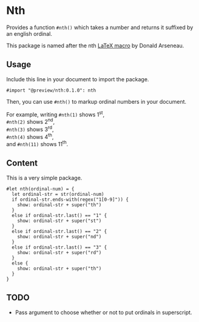 # Nth

Provides a function `#nth()` which takes a number and returns it suffixed by an english ordinal.

This package is named after the nth [LaTeX macro](https://ctan.org/pkg/nth) by Donald Arseneau.

## Usage

Include this line in your document to import the package.

```typst
#import "@preview/nth:0.1.0": nth
```

Then, you can use `#nth()` to markup ordinal numbers in your document.

For example, writing `#nth(1)` shows 1<sup>st</sup>,  
`#nth(2)` shows 2<sup>nd</sup>,  
`#nth(3)` shows 3<sup>rd</sup>,  
`#nth(4)` shows 4<sup>th</sup>,  
and `#nth(11)` shows 11<sup>th</sup>.

## Content

This is a very simple package.

```typst
#let nth(ordinal-num) = {
  let ordinal-str = str(ordinal-num)
  if ordinal-str.ends-with(regex("1[0-9]")) {
    show: ordinal-str + super("th")
  }
  else if ordinal-str.last() == "1" {
    show: ordinal-str + super("st")
  }
  else if ordinal-str.last() == "2" {
    show: ordinal-str + super("nd")
  }
  else if ordinal-str.last() == "3" {
    show: ordinal-str + super("rd")
  }
  else {
    show: ordinal-str + super("th")
  }
}
```

## TODO

* Pass argument to choose whether or not to put ordinals in superscript.
